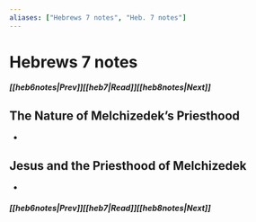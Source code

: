 ```yaml
---
aliases: ["Hebrews 7 notes", "Heb. 7 notes"]
---
```

# Hebrews 7 notes
##### <span class=arrow-left></span>[[heb6notes|Prev]]<span class=navigation-separator></span>[[heb7|Read]]<span class=navigation-separator></span>[[heb8notes|Next]]<span class=arrow-right></span>
## The Nature of Melchizedek’s Priesthood
- 
## Jesus and the Priesthood of Melchizedek
- 
##### <span class=arrow-left></span>[[heb6notes|Prev]]<span class=navigation-separator></span>[[heb7|Read]]<span class=navigation-separator></span>[[heb8notes|Next]]<span class=arrow-right></span>